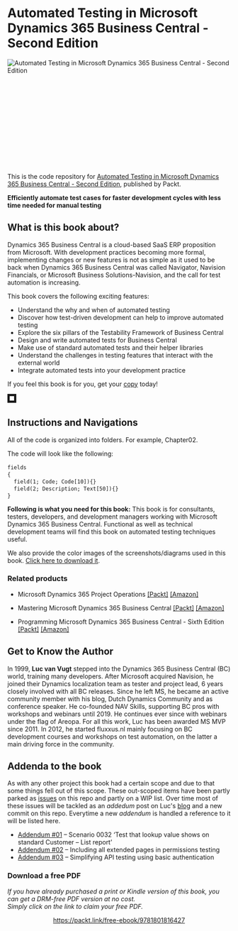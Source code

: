 # Automated Testing in Microsoft Dynamics 365 Business Central - Second Edition

<a href="https://www.packtpub.com/product/automated-testing-in-microsoft-dynamics-365-business-central-second-edition/9781801816427?utm_source=github&utm_medium=repository&utm_campaign=9781801816427"><img src="https://static.packt-cdn.com/products/9781801816427/cover/smaller" alt="Automated Testing in Microsoft Dynamics 365 Business Central - Second Edition" height="256px" align="right"></a>

This is the code repository for [Automated Testing in Microsoft Dynamics 365 Business Central - Second Edition](https://www.packtpub.com/product/automated-testing-in-microsoft-dynamics-365-business-central-second-edition/9781801816427?utm_source=github&utm_medium=repository&utm_campaign=9781801816427), published by Packt.

**Efficiently automate test cases for faster development cycles with less time needed for manual testing**

## What is this book about?
Dynamics 365 Business Central is a cloud-based SaaS ERP proposition from Microsoft. With development practices becoming more formal, implementing changes or new features is not as simple as it used to be back when Dynamics 365 Business Central was called Navigator, Navision Financials, or Microsoft Business Solutions-Navision, and the call for test automation is increasing. 

This book covers the following exciting features:
* Understand the why and when of automated testing
* Discover how test-driven development can help to improve automated testing
* Explore the six pillars of the Testability Framework of Business Central
* Design and write automated tests for Business Central
* Make use of standard automated tests and their helper libraries
* Understand the challenges in testing features that interact with the external world
* Integrate automated tests into your development practice

If you feel this book is for you, get your [copy](https://www.amazon.com/dp/1801816425) today!

<a href="https://www.packtpub.com/?utm_source=github&utm_medium=banner&utm_campaign=GitHubBanner"><img src="https://raw.githubusercontent.com/PacktPublishing/GitHub/master/GitHub.png" 
alt="https://www.packtpub.com/" border="5" /></a>

## Instructions and Navigations
All of the code is organized into folders. For example, Chapter02.

The code will look like the following:
```
fields
{
  field(1; Code; Code[10]){}
  field(2; Description; Text[50]){}
}
```

**Following is what you need for this book:**
This book is for consultants, testers, developers, and development managers working with Microsoft Dynamics 365 Business Central. Functional as well as technical development teams will find this book on automated testing techniques useful.

We also provide the color images of the screenshots/diagrams used in this book. [Click here to download it](https://github.com/PacktPublishing/Automated-Testing-in-Microsoft-Dynamics-365-Business-Central-Second-Edition/tree/main/Graphics/).

### Related products
* Microsoft Dynamics 365 Project Operations [[Packt]](https://www.packtpub.com/product/microsoft-dynamics-365-project-operations/9781801072076?utm_source=github&utm_medium=repository&utm_campaign=9781801072076) [[Amazon]](https://www.amazon.com/dp/1801072078)

* Mastering Microsoft Dynamics 365 Business Central [[Packt]](https://www.packtpub.com/product/mastering-microsoft-dynamics-365-business-central/9781789951257?utm_source=github&utm_medium=repository&utm_campaign=9781789951257) [[Amazon]](https://www.amazon.com/dp/1789951259)

* Programming Microsoft Dynamics 365 Business Central - Sixth Edition [[Packt]](https://www.packtpub.com/product/programming-microsoft-dynamics-365-business-central-sixth-edition/9781789137798?utm_source=github&utm_medium=repository&utm_campaign=9781789137798) [[Amazon]](https://www.amazon.com/dp/1789137799)

## Get to Know the Author

In 1999, **Luc van Vugt** stepped into the Dynamics 365 Business Central (BC) world, training many developers. After Microsoft acquired Navision, he joined their Dynamics localization team as tester and project lead, 6 years closely involved with all BC releases. Since he left MS, he became an active community member with his blog, Dutch Dynamics Community and as conference speaker. He co-founded NAV Skills, supporting BC pros with workshops and webinars until 2019. He continues ever since with webinars under the flag of Areopa. For all this work, Luc has been awarded MS MVP since 2011. In 2012, he started fluxxus.nl mainly focusing on BC development courses and workshops on test automation, on the latter a main driving force in the community.

## Addenda to the book

As with any other project this book had a certain scope and due to that some things fell out of this scope. These out-scoped items have been partly parked as [issues](https://github.com/PacktPublishing/Automated-Testing-in-Microsoft-Dynamics-365-Business-Central-Second-Edition/issues) on this repo and partly on a WIP list. Over time most of these issues will be tackled as an _addedum_ post on Luc's [blog](https://fluxxus.nl) and a new commit on this repo. Everytime a new _addendum_ is handled a reference to it will be listed here.

- [Addendum #01](https://www.fluxxus.nl/index.php/bc/addendum-01-scenario-0032-test-that-lookup-value-shows-on-standard-customer-list-report/) – Scenario 0032 ‘Test that lookup value shows on standard Customer – List report’
- [Addendum #02](https://www.fluxxus.nl/index.php/bc/addendum-02-including-all-extended-pages-in-permissions-testing/) – Including all extended pages in permissions testing
- [Addendum #03](https://www.fluxxus.nl/index.php/bc/addendum-03-simplifying-api-testing-using-basic-authentication/) – Simplifying API testing using basic authentication
### Download a free PDF

 <i>If you have already purchased a print or Kindle version of this book, you can get a DRM-free PDF version at no cost.<br>Simply click on the link to claim your free PDF.</i>
<p align="center"> <a href="https://packt.link/free-ebook/9781801816427">https://packt.link/free-ebook/9781801816427 </a> </p>
